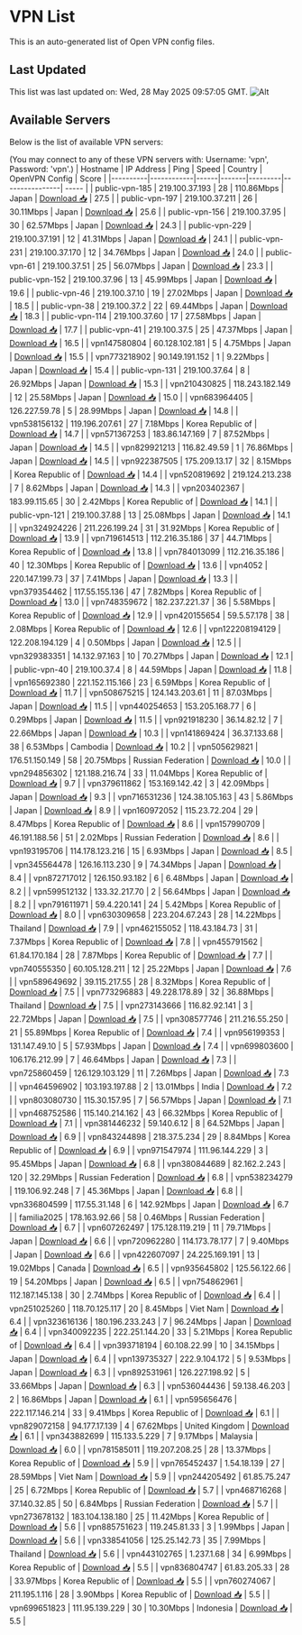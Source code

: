 # VPN List

This is an auto-generated list of Open VPN config files.

## Last Updated

This list was last updated on: Wed, 28 May 2025 09:57:05 GMT.
![Alt](https://repobeats.axiom.co/api/embed/186b98318ef1479477931607c1ad7d823f12451f.svg "Repobeats analytics image")

## Available Servers

Below is the list of available VPN servers:

(You may connect to any of these VPN servers with: Username: 'vpn', Password: 'vpn'.)
| Hostname | IP Address | Ping | Speed | Country | OpenVPN Config | Score |
|----------|------------|------|-------|---------|----------------| ----- |
| public-vpn-185 | 219.100.37.193 | 28 | 110.86Mbps | Japan | [Download 📥](./configs/server_0_JP.ovpn) | 27.5 |
| public-vpn-197 | 219.100.37.211 | 26 | 30.11Mbps | Japan | [Download 📥](./configs/server_1_JP.ovpn) | 25.6 |
| public-vpn-156 | 219.100.37.95 | 30 | 62.57Mbps | Japan | [Download 📥](./configs/server_2_JP.ovpn) | 24.3 |
| public-vpn-229 | 219.100.37.191 | 12 | 41.31Mbps | Japan | [Download 📥](./configs/server_3_JP.ovpn) | 24.1 |
| public-vpn-231 | 219.100.37.170 | 12 | 34.76Mbps | Japan | [Download 📥](./configs/server_4_JP.ovpn) | 24.0 |
| public-vpn-61 | 219.100.37.51 | 25 | 56.07Mbps | Japan | [Download 📥](./configs/server_5_JP.ovpn) | 23.3 |
| public-vpn-152 | 219.100.37.96 | 13 | 45.99Mbps | Japan | [Download 📥](./configs/server_6_JP.ovpn) | 19.6 |
| public-vpn-46 | 219.100.37.10 | 19 | 27.02Mbps | Japan | [Download 📥](./configs/server_7_JP.ovpn) | 18.5 |
| public-vpn-38 | 219.100.37.2 | 22 | 69.44Mbps | Japan | [Download 📥](./configs/server_8_JP.ovpn) | 18.3 |
| public-vpn-114 | 219.100.37.60 | 17 | 27.58Mbps | Japan | [Download 📥](./configs/server_9_JP.ovpn) | 17.7 |
| public-vpn-41 | 219.100.37.5 | 25 | 47.37Mbps | Japan | [Download 📥](./configs/server_10_JP.ovpn) | 16.5 |
| vpn147580804 | 60.128.102.181 | 5 | 4.75Mbps | Japan | [Download 📥](./configs/server_11_JP.ovpn) | 15.5 |
| vpn773218902 | 90.149.191.152 | 1 | 9.22Mbps | Japan | [Download 📥](./configs/server_12_JP.ovpn) | 15.4 |
| public-vpn-131 | 219.100.37.64 | 8 | 26.92Mbps | Japan | [Download 📥](./configs/server_13_JP.ovpn) | 15.3 |
| vpn210430825 | 118.243.182.149 | 12 | 25.58Mbps | Japan | [Download 📥](./configs/server_14_JP.ovpn) | 15.0 |
| vpn683964405 | 126.227.59.78 | 5 | 28.99Mbps | Japan | [Download 📥](./configs/server_15_JP.ovpn) | 14.8 |
| vpn538156132 | 119.196.207.61 | 27 | 7.18Mbps | Korea Republic of | [Download 📥](./configs/server_16_KR.ovpn) | 14.7 |
| vpn571367253 | 183.86.147.169 | 7 | 87.52Mbps | Japan | [Download 📥](./configs/server_17_JP.ovpn) | 14.5 |
| vpn829921213 | 116.82.49.59 | 1 | 76.86Mbps | Japan | [Download 📥](./configs/server_18_JP.ovpn) | 14.5 |
| vpn922387505 | 175.209.13.17 | 32 | 8.15Mbps | Korea Republic of | [Download 📥](./configs/server_19_KR.ovpn) | 14.4 |
| vpn520819692 | 219.124.213.238 | 7 | 8.62Mbps | Japan | [Download 📥](./configs/server_20_JP.ovpn) | 14.3 |
| vpn203402367 | 183.99.115.65 | 30 | 2.42Mbps | Korea Republic of | [Download 📥](./configs/server_21_KR.ovpn) | 14.1 |
| public-vpn-121 | 219.100.37.88 | 13 | 25.08Mbps | Japan | [Download 📥](./configs/server_22_JP.ovpn) | 14.1 |
| vpn324924226 | 211.226.199.24 | 31 | 31.92Mbps | Korea Republic of | [Download 📥](./configs/server_23_KR.ovpn) | 13.9 |
| vpn719614513 | 112.216.35.186 | 37 | 44.71Mbps | Korea Republic of | [Download 📥](./configs/server_24_KR.ovpn) | 13.8 |
| vpn784013099 | 112.216.35.186 | 40 | 12.30Mbps | Korea Republic of | [Download 📥](./configs/server_25_KR.ovpn) | 13.6 |
| vpn4052 | 220.147.199.73 | 37 | 7.41Mbps | Japan | [Download 📥](./configs/server_26_JP.ovpn) | 13.3 |
| vpn379354462 | 117.55.155.136 | 47 | 7.82Mbps | Korea Republic of | [Download 📥](./configs/server_27_KR.ovpn) | 13.0 |
| vpn748359672 | 182.237.221.37 | 36 | 5.58Mbps | Korea Republic of | [Download 📥](./configs/server_28_KR.ovpn) | 12.9 |
| vpn420155654 | 59.5.57.178 | 38 | 2.08Mbps | Korea Republic of | [Download 📥](./configs/server_29_KR.ovpn) | 12.6 |
| vpn122208194129 | 122.208.194.129 | 4 | 0.50Mbps | Japan | [Download 📥](./configs/server_30_JP.ovpn) | 12.5 |
| vpn329383351 | 14.132.97.163 | 10 | 70.27Mbps | Japan | [Download 📥](./configs/server_31_JP.ovpn) | 12.1 |
| public-vpn-40 | 219.100.37.4 | 8 | 44.59Mbps | Japan | [Download 📥](./configs/server_32_JP.ovpn) | 11.8 |
| vpn165692380 | 221.152.115.166 | 23 | 6.59Mbps | Korea Republic of | [Download 📥](./configs/server_33_KR.ovpn) | 11.7 |
| vpn508675215 | 124.143.203.61 | 11 | 87.03Mbps | Japan | [Download 📥](./configs/server_34_JP.ovpn) | 11.5 |
| vpn440254653 | 153.205.168.77 | 6 | 0.29Mbps | Japan | [Download 📥](./configs/server_35_JP.ovpn) | 11.5 |
| vpn921918230 | 36.14.82.12 | 7 | 22.66Mbps | Japan | [Download 📥](./configs/server_36_JP.ovpn) | 10.3 |
| vpn141869424 | 36.37.133.68 | 38 | 6.53Mbps | Cambodia | [Download 📥](./configs/server_37_KH.ovpn) | 10.2 |
| vpn505629821 | 176.51.150.149 | 58 | 20.75Mbps | Russian Federation | [Download 📥](./configs/server_38_RU.ovpn) | 10.0 |
| vpn294856302 | 121.188.216.74 | 33 | 11.04Mbps | Korea Republic of | [Download 📥](./configs/server_39_KR.ovpn) | 9.7 |
| vpn379611862 | 153.169.142.42 | 3 | 42.09Mbps | Japan | [Download 📥](./configs/server_40_JP.ovpn) | 9.3 |
| vpn716531236 | 124.38.105.163 | 43 | 5.86Mbps | Japan | [Download 📥](./configs/server_41_JP.ovpn) | 8.9 |
| vpn160972052 | 115.23.72.204 | 29 | 8.47Mbps | Korea Republic of | [Download 📥](./configs/server_42_KR.ovpn) | 8.6 |
| vpn157990709 | 46.191.188.56 | 51 | 2.02Mbps | Russian Federation | [Download 📥](./configs/server_43_RU.ovpn) | 8.6 |
| vpn193195706 | 114.178.123.216 | 15 | 6.93Mbps | Japan | [Download 📥](./configs/server_44_JP.ovpn) | 8.5 |
| vpn345564478 | 126.16.113.230 | 9 | 74.34Mbps | Japan | [Download 📥](./configs/server_45_JP.ovpn) | 8.4 |
| vpn872717012 | 126.150.93.182 | 6 | 6.48Mbps | Japan | [Download 📥](./configs/server_46_JP.ovpn) | 8.2 |
| vpn599512132 | 133.32.217.70 | 2 | 56.64Mbps | Japan | [Download 📥](./configs/server_47_JP.ovpn) | 8.2 |
| vpn791611971 | 59.4.220.141 | 24 | 5.42Mbps | Korea Republic of | [Download 📥](./configs/server_48_KR.ovpn) | 8.0 |
| vpn630309658 | 223.204.67.243 | 28 | 14.22Mbps | Thailand | [Download 📥](./configs/server_49_TH.ovpn) | 7.9 |
| vpn462155052 | 118.43.184.73 | 31 | 7.37Mbps | Korea Republic of | [Download 📥](./configs/server_50_KR.ovpn) | 7.8 |
| vpn455791562 | 61.84.170.184 | 28 | 7.87Mbps | Korea Republic of | [Download 📥](./configs/server_51_KR.ovpn) | 7.7 |
| vpn740555350 | 60.105.128.211 | 12 | 25.22Mbps | Japan | [Download 📥](./configs/server_52_JP.ovpn) | 7.6 |
| vpn589649692 | 39.115.217.55 | 28 | 8.32Mbps | Korea Republic of | [Download 📥](./configs/server_53_KR.ovpn) | 7.5 |
| vpn773296883 | 49.228.178.89 | 32 | 36.88Mbps | Thailand | [Download 📥](./configs/server_54_TH.ovpn) | 7.5 |
| vpn273143666 | 116.82.92.141 | 3 | 22.72Mbps | Japan | [Download 📥](./configs/server_55_JP.ovpn) | 7.5 |
| vpn308577746 | 211.216.55.250 | 21 | 55.89Mbps | Korea Republic of | [Download 📥](./configs/server_56_KR.ovpn) | 7.4 |
| vpn956199353 | 131.147.49.10 | 5 | 57.93Mbps | Japan | [Download 📥](./configs/server_57_JP.ovpn) | 7.4 |
| vpn699803600 | 106.176.212.99 | 7 | 46.64Mbps | Japan | [Download 📥](./configs/server_58_JP.ovpn) | 7.3 |
| vpn725860459 | 126.129.103.129 | 11 | 7.26Mbps | Japan | [Download 📥](./configs/server_59_JP.ovpn) | 7.3 |
| vpn464596902 | 103.193.197.88 | 2 | 13.01Mbps | India | [Download 📥](./configs/server_60_IN.ovpn) | 7.2 |
| vpn803080730 | 115.30.157.95 | 7 | 56.57Mbps | Japan | [Download 📥](./configs/server_61_JP.ovpn) | 7.1 |
| vpn468752586 | 115.140.214.162 | 43 | 66.32Mbps | Korea Republic of | [Download 📥](./configs/server_62_KR.ovpn) | 7.1 |
| vpn381446232 | 59.140.6.12 | 8 | 64.52Mbps | Japan | [Download 📥](./configs/server_63_JP.ovpn) | 6.9 |
| vpn843244898 | 218.37.5.234 | 29 | 8.84Mbps | Korea Republic of | [Download 📥](./configs/server_64_KR.ovpn) | 6.9 |
| vpn971547974 | 111.96.144.229 | 3 | 95.45Mbps | Japan | [Download 📥](./configs/server_65_JP.ovpn) | 6.8 |
| vpn380844689 | 82.162.2.243 | 120 | 32.29Mbps | Russian Federation | [Download 📥](./configs/server_66_RU.ovpn) | 6.8 |
| vpn538234279 | 119.106.92.248 | 7 | 45.36Mbps | Japan | [Download 📥](./configs/server_67_JP.ovpn) | 6.8 |
| vpn336804599 | 117.55.31.148 | 6 | 142.92Mbps | Japan | [Download 📥](./configs/server_68_JP.ovpn) | 6.7 |
| familia2025 | 178.163.92.66 | 58 | 0.46Mbps | Russian Federation | [Download 📥](./configs/server_69_RU.ovpn) | 6.7 |
| vpn607262497 | 175.128.119.219 | 11 | 79.71Mbps | Japan | [Download 📥](./configs/server_70_JP.ovpn) | 6.6 |
| vpn720962280 | 114.173.78.177 | 7 | 9.40Mbps | Japan | [Download 📥](./configs/server_71_JP.ovpn) | 6.6 |
| vpn422607097 | 24.225.169.191 | 13 | 19.02Mbps | Canada | [Download 📥](./configs/server_72_CA.ovpn) | 6.5 |
| vpn935645802 | 125.56.122.66 | 19 | 54.20Mbps | Japan | [Download 📥](./configs/server_73_JP.ovpn) | 6.5 |
| vpn754862961 | 112.187.145.138 | 30 | 2.74Mbps | Korea Republic of | [Download 📥](./configs/server_74_KR.ovpn) | 6.4 |
| vpn251025260 | 118.70.125.117 | 20 | 8.45Mbps | Viet Nam | [Download 📥](./configs/server_75_VN.ovpn) | 6.4 |
| vpn323616136 | 180.196.233.243 | 7 | 96.24Mbps | Japan | [Download 📥](./configs/server_76_JP.ovpn) | 6.4 |
| vpn340092235 | 222.251.144.20 | 33 | 5.21Mbps | Korea Republic of | [Download 📥](./configs/server_77_KR.ovpn) | 6.4 |
| vpn393718194 | 60.108.22.99 | 10 | 34.15Mbps | Japan | [Download 📥](./configs/server_78_JP.ovpn) | 6.4 |
| vpn139735327 | 222.9.104.172 | 5 | 9.53Mbps | Japan | [Download 📥](./configs/server_79_JP.ovpn) | 6.3 |
| vpn892531961 | 126.227.198.92 | 5 | 33.66Mbps | Japan | [Download 📥](./configs/server_80_JP.ovpn) | 6.3 |
| vpn536044436 | 59.138.46.203 | 2 | 16.86Mbps | Japan | [Download 📥](./configs/server_81_JP.ovpn) | 6.1 |
| vpn595656476 | 222.117.146.214 | 33 | 9.41Mbps | Korea Republic of | [Download 📥](./configs/server_82_KR.ovpn) | 6.1 |
| vpn829072158 | 94.177.17.139 | 4 | 67.62Mbps | United Kingdom | [Download 📥](./configs/server_83_GB.ovpn) | 6.1 |
| vpn343882699 | 115.133.5.229 | 7 | 9.17Mbps | Malaysia | [Download 📥](./configs/server_84_MY.ovpn) | 6.0 |
| vpn781585011 | 119.207.208.25 | 28 | 13.37Mbps | Korea Republic of | [Download 📥](./configs/server_85_KR.ovpn) | 5.9 |
| vpn765452437 | 1.54.18.139 | 27 | 28.59Mbps | Viet Nam | [Download 📥](./configs/server_86_VN.ovpn) | 5.9 |
| vpn244205492 | 61.85.75.247 | 25 | 6.72Mbps | Korea Republic of | [Download 📥](./configs/server_87_KR.ovpn) | 5.7 |
| vpn468716268 | 37.140.32.85 | 50 | 6.84Mbps | Russian Federation | [Download 📥](./configs/server_88_RU.ovpn) | 5.7 |
| vpn273678132 | 183.104.138.180 | 25 | 11.42Mbps | Korea Republic of | [Download 📥](./configs/server_89_KR.ovpn) | 5.6 |
| vpn885751623 | 119.245.81.33 | 3 | 1.99Mbps | Japan | [Download 📥](./configs/server_90_JP.ovpn) | 5.6 |
| vpn338541056 | 125.25.142.73 | 35 | 7.99Mbps | Thailand | [Download 📥](./configs/server_91_TH.ovpn) | 5.6 |
| vpn443102765 | 1.237.1.68 | 34 | 6.99Mbps | Korea Republic of | [Download 📥](./configs/server_92_KR.ovpn) | 5.5 |
| vpn836804747 | 61.83.205.33 | 28 | 33.97Mbps | Korea Republic of | [Download 📥](./configs/server_93_KR.ovpn) | 5.5 |
| vpn760274067 | 211.195.1.116 | 28 | 3.90Mbps | Korea Republic of | [Download 📥](./configs/server_94_KR.ovpn) | 5.5 |
| vpn699651823 | 111.95.139.229 | 30 | 10.30Mbps | Indonesia | [Download 📥](./configs/server_95_ID.ovpn) | 5.5 |
